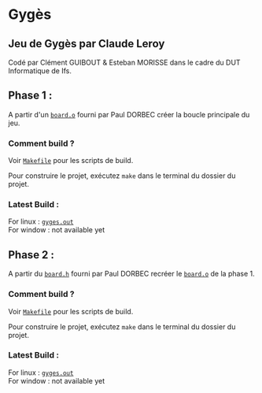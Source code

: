 # Gygès

## Jeu de Gygès par Claude Leroy

Codé par Clément GUIBOUT & Esteban MORISSE dans le cadre du DUT Informatique de Ifs.

## Phase 1 :
A partir d'un [``board.o``](https://github.com/myimah/gyges/tree/main/fichiers-fournis/board.o) fourni par Paul DORBEC créer la boucle principale du jeu.

### Comment build ?

Voir [``Makefile``](https://github.com/myimah/gyges/tree/main/fichiers-fournis/Makefile) pour les scripts de build.

Pour construire le projet, exécutez ``make`` dans le terminal du dossier du projet.

### Latest Build :
For linux : [`gyges.out`](https://github.com/myimah/gyges/tree/main/phase-1/build/gyges.out)  
For window : not available yet

## Phase 2 :
A partir du [``board.h``](https://github.com/myimah/gyges/tree/main/fichiers-fournis/board.h) fourni par Paul DORBEC recréer le [``board.o``](https://github.com/myimah/gyges/tree/main/fichiers-fournis/board.h) de la phase 1.

### Comment build ?

Voir [``Makefile``](https://github.com/myimah/gyges/tree/main/phase-2/src/Makefile) pour les scripts de build.

Pour construire le projet, exécutez ``make`` dans le terminal du dossier du projet.

### Latest Build :
For linux : [`gyges.out`](https://github.com/myimah/gyges/tree/main/phase-1/build/gyges.out)  
For window : not available yet
